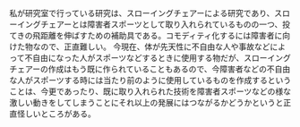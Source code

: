 私が研究室で行っている研究は、スローイングチェアーによる研究であり、スローイングチェアーとは障害者スポーツとして取り入れられているものの一つ、投てきの飛距離を伸ばすための補助具である。コモディティ化するには障害者に向けた物なので、正直難しい。
今現在、体が先天性に不自由な人や事故などによって不自由になった人がスポーツなどするときに使用する物だが、スローイングチェアーの作成はもう既に作られていることもあるので、今障害者などの不自由な人がスポーツする時には当たり前のように使用しているものを作成するということは、今更であったり、既に取り入れられた技術を障害者スポーツなどの様な激しい動きをしてしまうことにそれ以上の発展にはつながるかどうかというと正直怪しいところがある。

